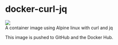 # docker-curl-jq
[![](https://images.microbadger.com/badges/version/nielsvz/curl-jq.svg)](https://microbadger.com/images/nielsvz/curl-jq "Get your own version badge on microbadger.com")  
A container image using Alpine linux with curl and jq

This image is pushed to GitHub and the Docker Hub.
